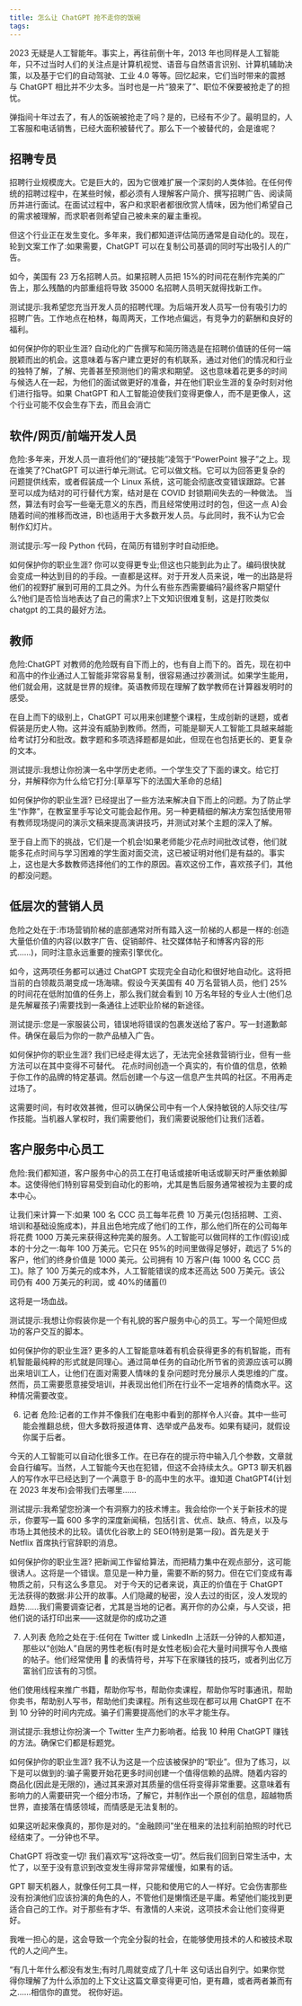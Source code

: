 ```yaml
---
title: 怎么让 ChatGPT 抢不走你的饭碗
tags:
---
```


2023 无疑是人工智能年。事实上，再往前倒十年，2013 年也同样是人工智能年，只不过当时人们的关注点是计算机视觉、语音与自然语言识别、计算机辅助决策，以及基于它们的自动驾驶、工业 4.0 等等。回忆起来，它们当时带来的震撼与 ChatGPT 相比并不少太多。当时也是一片“狼来了”、职位不保要被抢走了的担忧。

弹指间十年过去了，有人的饭碗被抢走了吗？是的，已经有不少了。最明显的，人工客服和电话销售，已经大面积被替代了。那么下一个被替代的，会是谁呢？

## 招聘专员

招聘行业规模庞大。它是巨大的，因为它很难扩展一个深刻的人类体验。在任何传统的招聘过程中，在某些时候，都必须有人理解客户简介、撰写招聘广告、阅读简历并进行面试。在面试过程中，客户和求职者都很欣赏人情味，因为他们希望自己的需求被理解，而求职者则希望自己被未来的雇主重视。

但这个行业正在发生变化。多年来，我们都知道评估简历通常是自动化的。现在，轮到文案工作了:如果需要，ChatGPT 可以在复制公司基调的同时写出吸引人的广告。

如今，美国有 23 万名招聘人员。如果招聘人员把 15%的时间花在制作完美的广告上，那么残酷的内部重组将导致 35000 名招聘人员明天就得找新工作。

测试提示:我希望您充当开发人员的招聘代理。为后端开发人员写一份有吸引力的招聘广告。工作地点在柏林，每周两天，工作地点偏远，有竞争力的薪酬和良好的福利。

如何保护你的职业生涯?
自动化的广告撰写和简历筛选是在招聘价值链的任何一端脱颖而出的机会。这意味着与客户建立更好的有机联系，通过对他们的情况和行业的独特了解，了解、完善甚至预测他们的需求和期望。
这也意味着花更多的时间与候选人在一起，为他们的面试做更好的准备，并在他们职业生涯的复杂时刻对他们进行指导。如果 ChatGPT 和人工智能迫使我们变得更像人，而不是更像人，这个行业可能不仅会生存下去，而且会消亡

## 软件/网页/前端开发人员

危险:多年来，开发人员一直将他们的“硬技能”凌驾于“PowerPoint 猴子”之上。现在谁笑了?ChatGPT 可以进行单元测试。它可以做文档。它可以为回答更复杂的问题提供线索，或者假装成一个 Linux 系统，这可能会彻底改变错误跟踪。它甚至可以成为结对的可行替代方案，结对是在 COVID 封锁期间失去的一种做法。
当然，算法有时会写一些毫无意义的东西，而且经常使用过时的包，但这一点 A)会随着时间的推移而改进，B)也适用于大多数开发人员。与此同时，我不认为它会制作幻灯片。

测试提示:写一段 Python 代码，在简历有错别字时自动拒绝。

如何保护你的职业生涯?
你可以变得更专业;但这也只能到此为止了。编码很快就会变成一种达到目的的手段。一直都是这样。对于开发人员来说，唯一的出路是将他们的视野扩展到可用的工具之外。为什么有些东西需要编码?最终客户期望什么?他们是否恰当地表达了自己的需求?上下文知识很难复制，这是打败类似 chatgpt 的工具的最好方法。

## 教师

危险:ChatGPT 对教师的危险既有自下而上的，也有自上而下的。首先，现在初中和高中的作业通过人工智能非常容易复制，很容易通过抄袭测试。如果学生能用，他们就会用，这就是世界的规律。英语教师现在理解了数学教师在计算器发明时的感受。

在自上而下的级别上，ChatGPT 可以用来创建整个课程，生成创新的谜题，或者假装是历史人物。这并没有威胁到教师。然而，可能是聊天人工智能工具越来越能给考试打分和批改。数字题和多项选择题都是如此，但现在也包括更长的、更复杂的文本。

测试提示:我想让你扮演一名中学历史老师。一个学生交了下面的课文。给它打分，并解释你为什么给它打分:[草草写下的法国大革命的总结]

如何保护你的职业生涯?
已经提出了一些方法来解决自下而上的问题。为了防止学生“作弊”，在教室里手写论文可能会起作用。另一种更精细的解决方案包括使用带有教师现场提问的演示文稿来提高演讲技巧，并测试对某个主题的深入了解。

至于自上而下的挑战，它们是一个机会!如果老师能少花点时间批改试卷，他们就能多花点时间与学习困难的学生面对面交流，这已被证明对他们是有益的。事实上，这也是大多数教师选择他们的工作的原因。喜欢这份工作，喜欢孩子们，其他的都没问题。

## 低层次的营销人员

危险之处在于:市场营销阶梯的底部通常对所有踏入这一阶梯的人都是一样的:创造大量低价值的内容(以数字广告、促销邮件、社交媒体帖子和博客内容的形式……)，同时注意永远重要的搜索引擎优化。

如今，这两项任务都可以通过 ChatGPT 实现完全自动化和很好地自动化。这将把当前的白领裁员潮变成一场海啸。假设今天美国有 40 万名营销人员，他们 25%的时间花在低附加值的任务上，那么我们就会看到 10 万名年轻的专业人士(他们总是先解雇孩子)需要找到一条通往上述职业阶梯的新途径。

测试提示:您是一家服装公司，错误地将错误的包裹发送给了客户。写一封道歉邮件。确保在最后为你的一款产品植入广告。

如何保护你的职业生涯?
我们已经走得太远了，无法完全拯救营销行业，但有一些方法可以在其中变得不可替代。
花点时间创造一个真实的，有价值的信息，依赖于你工作的品牌的特定基调。然后创建一个与这一信息产生共鸣的社区。不用再走过场了。

这需要时间，有时收效甚微，但可以确保公司中有一个人保持敏锐的人际交往/写作技能。当机器人掌权时，我们需要他们，我们需要说服他们让我们活着。

## 客户服务中心员工

危险:我们都知道，客户服务中心的员工在打电话或接听电话或聊天时严重依赖脚本。这使得他们特别容易受到自动化的影响，尤其是售后服务通常被视为主要的成本中心。

让我们来计算一下:如果 100 名 CCC 员工每年花费 10 万美元(包括招聘、工资、培训和基础设施成本)，并且出色地完成了他们的工作，那么他们所在的公司每年将花费 1000 万美元来获得这种完美的服务。人工智能可以做同样的工作(假设)成本的十分之一:每年 100 万美元。它只在 95%的时间里做得足够好，疏远了 5%的客户，他们的终身价值是 1000 美元。公司拥有 10 万客户(每 1000 名 CCC 员工)。除了 100 万美元的成本外，人工智能错误的成本还高达 500 万美元。该公司仍有 400 万美元的利润，或 40%的储蓄(!)

这将是一场血战。

测试提示:我想让你假装你是一个有礼貌的客户服务中心的员工。写一个简短但成功的客户交互的脚本。

如何保护你的职业生涯?
更多的人工智能意味着有机会获得更多的有机智能，而有机智能最纯粹的形式就是同理心。通过简单任务的自动化所节省的资源应该可以腾出来培训工人，让他们在面对需要人情味的复杂问题时充分展示人类思维的广度。
然而，员工需要愿意接受培训，并表现出他们所在行业不一定培养的情商水平。这种情况需要改变。

6. 记者
   危险:记者的工作并不像我们在电影中看到的那样令人兴奋。其中一些可能会推翻总统，但大多数将报道体育、选举或产品发布。如果有疑问，就假设你属于后者。

今天的人工智能可以自动化很多工作。在已存在的提示符中输入几个参数，文章就会自行编写。当然，人工智能今天也在犯错，但这不会持续太久。GPT3 聊天机器人的写作水平已经达到了一个满意于 B-的高中生的水平。谁知道 ChatGPT4(计划在 2023 年发布)会带我们去哪里……

测试提示:我希望您扮演一个有洞察力的技术博主。我会给你一个关于新技术的提示，你要写一篇 600 多字的深度新闻稿，包括引言、优点、缺点、特点，以及与市场上其他技术的比较。请优化谷歌上的 SEO(特别是第一段)。首先是关于 Netflix 首席执行官辞职的消息。

如何保护你的职业生涯?
把新闻工作留给算法，而把精力集中在观点部分，这可能很诱人。这将是一个错误。意见是一种力量，需要不断的努力。但在它们变成有毒物质之前，只有这么多意见。
对于今天的记者来说，真正的价值在于 ChatGPT 无法获得的数据:非公开的故事。人们隐藏的秘密，没人去过的街区，没人发现的趋势……我们需要调查记者，尤其是当地的记者。离开你的办公桌，与人交谈，把他们说的话打印出来——这就是你的成功之道

7. 人列表
   危险之处在于:任何在 Twitter 或 LinkedIn 上活跃一分钟的人都知道，那些以“创始人”自居的男性老板(有时是女性老板)会花大量时间撰写令人畏缩的帖子。他们经常使用 🧵 的表情符号，并写下在家赚钱的技巧，或者列出亿万富翁们应该有的习惯。

他们使用线程来推广书籍，帮助你写书，帮助你卖课程，帮助你写时事通讯，帮助你卖书，帮助别人写书，帮助他们卖课程。所有这些现在都可以用 ChatGPT 在不到 10 分钟的时间内完成。骗子们需要提高他们的水平才能生存。

测试提示:我想让你扮演一个 Twitter 生产力影响者。给我 10 种用 ChatGPT 赚钱的方法。确保它们都是标题党。

如何保护你的职业生涯?
我不认为这是一个应该被保护的“职业”。但为了练习，以下是可以做到的:骗子需要开始花更多时间创建一个值得信赖的品牌。随着内容的商品化(因此是无限的)，通过其来源对其质量的信任将变得非常重要。这意味着有影响力的人需要研究一个细分市场，了解它，并制作出一个原创的信息，超越物质世界，直接落在情感领域，而情感是无法复制的。

如果这听起来像真的，那你是对的。“金融顾问”坐在租来的法拉利前拍照的时代已经结束了。一分钟也不早。

ChatGPT 将改变一切!
我们喜欢写“这将改变一切”。然后我们回到日常生活中，太忙了，以至于没有意识到改变发生得非常非常缓慢，如果有的话。

GPT 聊天机器人，就像任何工具一样，只能和使用它的人一样好。它会伤害那些没有扮演他们应该扮演的角色的人，不管他们是懒惰还是平庸。希望他们能找到更适合自己的工作。对于那些有才华、有激情的人来说，这项技术会让他们变得更好。

我唯一担心的是，这会导致一个完全分裂的社会，在能够使用技术的人和被技术取代的人之间产生。

“有几十年什么都没有发生;有时几周就变成了几十年
这句话出自列宁。如果你觉得你理解了为什么添加的上下文让这篇文章变得更可怕，更有趣，或者两者兼而有之……相信你的直觉。
祝你好运。
